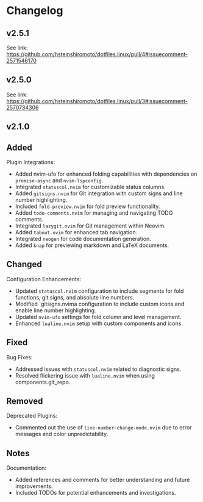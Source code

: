 # Changelog

## v2.5.1

See link: https://github.com/hsteinshiromoto/dotfiles.linux/pull/4#issuecomment-2571546170

## v2.5.0

See link: https://github.com/hsteinshiromoto/dotfiles.linux/pull/3#issuecomment-2570734306


## v2.1.0

## Added

Plugin Integrations:
- Added nvim-ufo for enhanced folding capabilities with dependencies on `promise-async` and `nvim-lspconfig`.
- Integrated `statuscol.nvim` for customizable status columns.
- Added `gitsigns.nvim` for Git integration with custom signs and line number highlighting.
- Included `fold-preview.nvim` for fold preview functionality.
- Added `todo-comments.nvim` for managing and navigating TODO comments.
- Integrated `lazygit.nvim` for Git management within Neovim.
- Added `tabout.nvim` for enhanced tab navigation.
- Integrated `neogen` for code documentation generation.
- Added `knap` for previewing markdown and LaTeX documents.

## Changed

Configuration Enhancements:
- Updated `statuscol.nvim` configuration to include segments for fold functions, git signs, and absolute line numbers.
- Modified `gitsigns.nvima configuration to include custom icons and enable line number highlighting.
- Updated `nvim-ufo` settings for fold column and level management.
- Enhanced `lualine.nvim` setup with custom components and icons.

## Fixed

Bug Fixes:
- Addressed issues with `statuscol.nvim` related to diagnostic signs.
- Resolved flickering issue with `lualine.nvim` when using components.git_repo.

## Removed

Deprecated Plugins:
- Commented out the use of `line-number-change-mode.nvim` due to error messages and color unpredictability.

## Notes

Documentation:
- Added references and comments for better understanding and future improvements.
- Included TODOs for potential enhancements and investigations.
